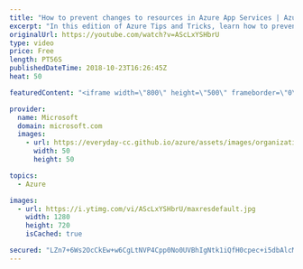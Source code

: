 ```yaml
---
title: "How to prevent changes to resources in Azure App Services | Azure Tips and Tricks"
excerpt: "In this edition of Azure Tips and Tricks, learn how to prevent changes to resources in the Azure App Service. In the Azure App Service, you can easily create locks to prevent other users in your organization from accidentally deleting or modifying your resources.       For more tips and tricks, visit:"
originalUrl: https://youtube.com/watch?v=AScLxYSHbrU
type: video
price: Free
length: PT56S
publishedDateTime: 2018-10-23T16:26:45Z
heat: 50

featuredContent: "<iframe width=\"800\" height=\"500\" frameborder=\"0\" src=\"https://www.youtube.com/embed/AScLxYSHbrU\" allow=\"accelerometer; autoplay; encrypted-media; gyroscope; picture-in-picture\" allowfullscreen></iframe>"

provider:
  name: Microsoft
  domain: microsoft.com
  images:
    - url: https://everyday-cc.github.io/azure/assets/images/organizations/microsoft.com-50x50.jpg
      width: 50
      height: 50

topics:
  - Azure

images:
  - url: https://i.ytimg.com/vi/AScLxYSHbrU/maxresdefault.jpg
    width: 1280
    height: 720
    isCached: true

secured: "LZn7+6Ws2OcCkEw+w6CgLtNVP4Cpp0No0UVBhIgNtk1iQfH0cpec+i5dbAlcM/NYXjqsSed5hX4MG4wLuml+DCT0uHrmRHie7wX+v8lbgeM70slVDf4Ih89mYGmqp2ivYfXYsbx2JmPrchMO2VMmlmEhe+PR4T7ceVEtanbM4leQ9oIwjwtu+Wd5Y6vP7ugwpwR8AUMuH4x3SjbQOvAT3DYtniQc2goMfYOXWSICqxNGezapXzvM/EFrt+ZqubYI9CUOSUUTzmCxW2mUS8oJEwBP2/M67iDYaY784aRcUtXmH8rmcstquDAt2fiAKlp8r6mOyJovt6RwQhGuV9HIyc1A/TJSTTJIbSQykKuccEZlEb9/IUhwVXyYx9CiH+vCLEwqdT+gcnAIFtdnYKECxoUe2zZXbQWRYlA49gorREY=;TVVMGJfTYjLxdF8CLlGLFg=="
---
```


